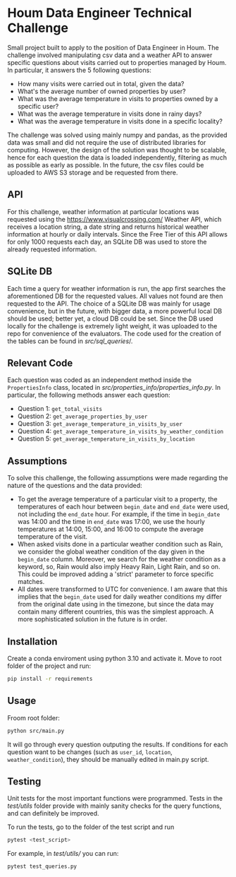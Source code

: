 # Houm Data Engineer Technical Challenge

Small project built to apply to the position of Data Engineer in Houm. The challenge involved manipulating csv data and a weather API to answer specific questions about visits carried out to properties managed by Houm. In particular, it answers the 5 following questions:

- How many visits were carried out in total, given the data?
- What's the average number of owned properties by user?
- What was the average temperature in visits to properties owned by a specific user?
- What was the average temperature in visits done in rainy days?
- What was the average temperature in visits done in a specific locality?

The challenge was solved using mainly numpy and pandas, as the provided data was small and did not require the use of distributed libraries for computing. However, the design of the solution was thought to be scalable, hence for each question the data is loaded independently, filtering as much as possible as early as possible. In the future, the csv files could be uploaded to AWS S3 storage and be requested from there.

## API
For this challenge, weather information at particular locations was requested using the https://www.visualcrossing.com/ Weather API, which receives a location string, a date string and returns historical weather information at hourly or daily intervals. Since the Free Tier of this API allows for only 1000 requests each day, an SQLite DB was used to store the already requested information.



## SQLite DB
Each time a query for weather information is run, the app first searches the aforementioned DB for the requested values. All values not found are then requested to the API. The choice of a SQLite DB was mainly for usage convenience, but in the future, with bigger data, a more powerful local DB should be used; better yet, a cloud DB could be set. Since the DB used locally for the challenge is extremely light weight, it was uploaded to the repo for convenience of the evaluators. 
The code used for the creation of the tables can be found in _src/sql_queries_/.

## Relevant Code
Each question was coded as an independent method inside the `PropertiesInfo` class, located in _src/properties_info/properties_info.py_. In particular, the following methods answer each question:
- Question 1: `get_total_visits`
- Question 2: `get_average_properties_by_user`
- Question 3: `get_average_temperature_in_visits_by_user`
- Question 4: `get_average_temperature_in_visits_by_weather_condition`
- Question 5: `get_average_temperature_in_visits_by_location`

## Assumptions

To solve this challenge, the following assumptions were made regarding the nature of the questions and the data provided:
- To get the average temperature of a particular visit to a property, the temperatures of each hour between `begin_date` and `end_date` were used, not including the `end_date` hour. For example, if the time in `begin_date` was 14:00 and the time in `end_date` was 17:00, we use the hourly temperatures at 14:00, 15:00, and 16:00 to compute the average temperature of the visit.
- When asked visits done in a particular weather condition such as Rain, we consider the global weather condition of the day given in the `begin_date` column. Moreover, we search for the weather condition as a keyword, so, Rain would also imply Heavy Rain, Light Rain, and so on. This could be improved adding a 'strict' parameter to force specific matches.
- All dates were transformed to UTC for convenience. I am aware that this implies that the `begin_date` used for daily weather conditions my differ from the original date using in the timezone, but since the data may contain many different countries, this was the simplest approach. A more sophisticated solution in the future is in order.




## Installation

Create a conda enviroment using python 3.10 and activate it. Move to root folder of the project and run:

```sh
pip install -r requirements
```

## Usage
Froom root folder:
```sh
python src/main.py
```
It will go through every question outputing the results. If conditions for each question want to be changes (such as `user_id`, `location`, `weather_condition`), they should be manually edited in main.py script.

## Testing

Unit tests for the most important functions were programmed. Tests in the _test/utils_ folder provide with mainly sanity checks for the query functions, and can definitely be improved.

To run the tests, go to the folder of the test script and run
```sh
pytest <test_script>
```
For example, in _test/utils/_ you can run:
```sh
pytest test_queries.py
```

